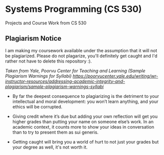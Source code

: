 # Systems Programming (CS 530)
Projects and Course Work from CS 530

## Plagiarism Notice
I am making my coursework available under the assumption that it will not be plagiarized. Please do not plagarize, you'll definitely get caught and I'd rather not have to delete this repository :).

*Taken from Yale, Poorvu Center for Teaching and Learning (Sample Plagiarism Warnings for Syllabi) 
https://poorvucenter.yale.edu/writing/wr-instructor-resources/addressing-academic-integrity-and-plagiarism/sample-plagiarism-warnings-syllabi*

- By far the deepest consequence to plagiarizing is the detriment to your intellectual and moral development: you won’t learn anything, and your ethics will be corrupted.

- Giving credit where it’s due but adding your own reflection will get you higher grades than putting your name on someone else’s work. 
In an academic context, it counts more to show your ideas in conversation than to try to present them as sui generis.

- Getting caught will bring you a world of hurt to not just your grades but your degree as well, it's not worth it.
